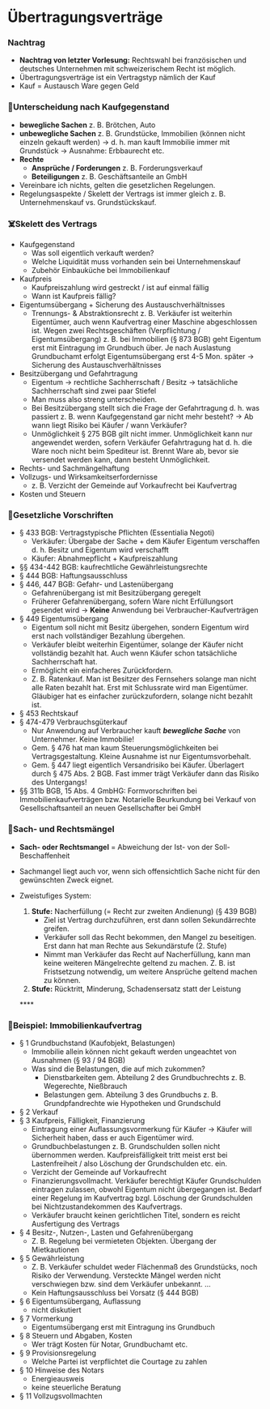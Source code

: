 # Übertragungsverträge



### Nachtrag

* **Nachtrag von letzter Vorlesung:** Rechtswahl bei französischen und deutsches Unternehmen mit schweizerischem Recht ist möglich.
* Übertragungsverträge ist ein Vertragstyp nämlich der Kauf
* Kauf = Austausch Ware gegen Geld

### 🚕Unterscheidung nach Kaufgegenstand

* **bewegliche Sachen** z. B. Brötchen, Auto
* **unbewegliche Sachen** z. B. Grundstücke, Immobilien \(können nicht einzeln gekauft werden\) → d. h. man kauft Immobilie immer mit Grundstück → Ausnahme: Erbbaurecht etc.
* **Rechte**
  * **Ansprüche / Forderungen** z. B. Forderungsverkauf
  * **Beteiligungen** z. B. Geschäftsanteile an GmbH
* Vereinbare ich nichts, gelten die gesetzlichen Regelungen.
* Regelungsaspekte / Skelett der Vertrags ist immer gleich z. B. Unternehmenskauf vs. Grundstückskauf.

### ☠️Skelett des Vertrags

* Kaufgegenstand
  * Was soll eigentlich verkauft werden?
  * Welche Liquidität muss vorhanden sein bei Unternehmenskauf
  * Zubehör Einbauküche bei Immobilienkauf
* Kaufpreis
  * Kaufpreiszahlung wird gestreckt / ist auf einmal fällig
  * Wann ist Kaufpreis fällig?
* Eigentumsübergang + Sicherung des Austauschverhältnisses
  * Trennungs- & Abstraktionsrecht z. B. Verkäufer ist weiterhin Eigentümer, auch wenn Kaufvertrag einer Maschine abgeschlossen ist. Wegen zwei Rechtsgeschäften \(Verpflichtung / Eigentumsübergang\) z. B. bei Immobilien \(§ 873 BGB\) geht Eigentum erst mit Eintragung im Grundbuch über. Je nach Auslastung Grundbuchamt erfolgt Eigentumsübergang erst 4-5 Mon. später → Sicherung des Austauschverhältnisses
* Besitzübergang und Gefahrtragung
  * Eigentum → rechtliche Sachherrschaft / Besitz → tatsächliche Sachherrschaft sind zwei paar Stiefel
  * Man muss also streng unterscheiden.
  * Bei Besitzübergang stellt sich die Frage der Gefahrtragung d. h. was passiert z. B. wenn Kaufgegenstand gar nicht mehr besteht? → Ab wann liegt Risiko bei Käufer / wann Verkäufer?
  * Unmöglichkeit § 275 BGB gilt nicht immer. Unmöglichkeit kann nur angewendet werden, sofern Verkäufer Gefahrtragung hat d. h. die Ware noch nicht beim Spediteur ist. Brennt Ware ab, bevor sie versendet werden kann, dann besteht Unmöglichkeit.
* Rechts- und Sachmängelhaftung
* Vollzugs- und Wirksamkeitserfordernisse 
  * z. B. Verzicht der Gemeinde auf Vorkaufrecht bei Kaufvertrag
* Kosten und Steuern

### 🧱Gesetzliche Vorschriften

* § 433 BGB: Vertragstypische Pflichten \(Essentialia Negoti\)
  * Verkäufer: Übergabe der Sache + dem Käufer Eigentum verschaffen d. h. Besitz und Eigentum wird verschafft
  * Käufer: Abnahmepflicht + Kaufpreiszahlung
* §§ 434-442 BGB: kaufrechtliche Gewährleistungsrechte
* § 444 BGB: Haftungsausschluss
* § 446, 447 BGB: Gefahr- und Lastenübergang
  * Gefahrenübergang ist mit Besitzübergang geregelt
  * Früherer Gefahrenübergang, sofern Ware nicht Erfüllungsort gesendet wird → **Keine** Anwendung bei Verbraucher-Kaufverträgen
* § 449 Eigentumsübergang
  * Eigentum soll nicht mit Besitz übergehen, sondern Eigentum wird erst nach vollständiger Bezahlung übergehen.
  * Verkäufer bleibt weiterhin Eigentümer, solange der Käufer nicht vollständig bezahlt hat. Auch wenn Käufer schon tatsächliche Sachherrschaft hat.
  * Ermöglicht ein einfacheres Zurückfordern.
  * Z. B. Ratenkauf. Man ist Besitzer des Fernsehers solange man nicht alle Raten bezahlt hat. Erst mit Schlussrate wird man Eigentümer. Gläubiger hat es einfacher zurückzufordern, solange nicht bezahlt ist.
* § 453 Rechtskauf
* § 474-479 Verbrauchsgüterkauf
  * Nur Anwendung auf Verbraucher kauft _**bewegliche Sache**_ von Unternehmer. Keine Immobilie!
  * Gem. § 476 hat man kaum Steuerungsmöglichkeiten bei Vertragsgestaltung. Kleine Ausnahme ist nur Eigentumsvorbehalt.
  * Gem. § 447 liegt eigentlich Versandrisiko bei Käufer. Überlagert durch § 475 Abs. 2 BGB. Fast immer trägt Verkäufer dann das Risiko des Untergangs!
* §§ 311b BGB, 15 Abs. 4 GmbHG: Formvorschriften bei Immobilienkaufverträgen bzw. Notarielle Beurkundung bei Verkauf von Gesellschaftsanteil an neuen Gesellschafter bei GmbH

### 🤥Sach- und Rechtsmängel

* **Sach- oder Rechtsmangel** = Abweichung der Ist- von der Soll-Beschaffenheit
* Sachmangel liegt auch vor, wenn sich offensichtlich Sache nicht für den gewünschten Zweck eignet.
* Zweistufiges System:

  1. **Stufe:** Nacherfüllung \(= Recht zur zweiten Andienung\) \(§ 439 BGB\)
     * Ziel ist Vertrag durchzuführen, erst dann sollen Sekundärrechte greifen.
     * Verkäufer soll das Recht bekommen, den Mangel zu beseitigen. Erst dann hat man Rechte aus Sekundärstufe \(2. Stufe\)
     * Nimmt man Verkäufer das Recht auf Nacherfüllung, kann man keine weiteren Mängelrechte geltend zu machen. Z. B. ist Fristsetzung notwendig, um weitere Ansprüche geltend machen zu können.
  2. **Stufe:** Rücktritt, Minderung, Schadensersatz statt der Leistung

  \*\*\*\*

### **🏰Beispiel: Immobilienkaufvertrag**

* § 1 Grundbuchstand \(Kaufobjekt, Belastungen\)
  * Immobilie allein können nicht gekauft werden ungeachtet von Ausnahmen \(§ 93 / 94 BGB\)
  * Was sind die Belastungen, die auf mich zukommen?
    * Dienstbarkeiten gem. Abteilung 2 des Grundbuchrechts z. B. Wegerechte, Nießbrauch
    * Belastungen gem. Abteilung 3 des Grundbuchs z. B.  Grundpfandrechte wie Hypotheken und Grundschuld
* § 2 Verkauf
* § 3 Kaufpreis, Fälligkeit, Finanzierung
  * Eintragung einer Auflassungsvormerkung für Käufer → Käufer will Sicherheit haben, dass er auch Eigentümer wird.
  * Grundbuchbelastungen z. B. Grundschulden sollen nicht übernommen werden. Kaufpreisfälligkeit tritt meist erst bei Lastenfreiheit / also Löschung der Grundschulden etc. ein.
  * Verzicht der Gemeinde auf Vorkaufrecht
  * Finanzierungsvollmacht. Verkäufer berechtigt Käufer Grundschulden eintragen zulassen, obwohl Eigentum nicht übergegangen ist. Bedarf einer Regelung im Kaufvertrag bzgl. Löschung der Grundschulden bei Nichtzustandekommen des Kaufvertrags.
  * Verkäufer braucht keinen gerichtlichen Titel, sondern es reicht Ausfertigung des Vertrags
* § 4 Besitz-, Nutzen-, Lasten und Gefahrenübergang
  * Z. B. Regelung bei vermieteten Objekten. Übergang der Mietkautionen
* § 5 Gewährleistung
  * Z. B. Verkäufer schuldet weder Flächenmaß des Grundstücks, noch Risiko der Verwendung. Versteckte Mängel werden nicht verschwiegen bzw. sind dem Verkäufer unbekannt. ...
  * Kein Haftungsausschluss bei Vorsatz \(§ 444 BGB\)
* § 6 Eigentumsübergang, Auflassung
  * nicht diskutiert
* § 7 Vormerkung
  * Eigentumsübergang erst mit Eintragung ins Grundbuch
* § 8 Steuern und Abgaben, Kosten
  * Wer trägt Kosten für Notar, Grundbuchamt etc.
* § 9 Provisionsregelung
  * Welche Partei ist verpflichtet die Courtage zu zahlen
* § 10 Hinweise des Notars
  * Energieausweis
  * keine steuerliche Beratung
* § 11 Vollzugsvollmachten

